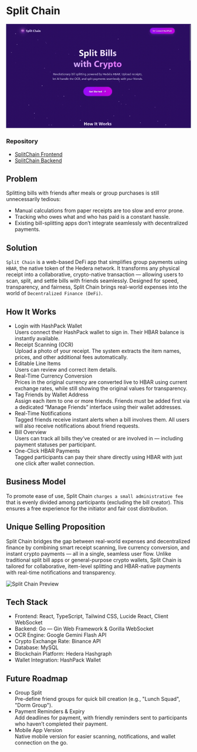# Split Chain

![Split Chain](assets/SplitChain.gif)

### Repository

- [SplitChain Frontend](https://github.com/JonathanMaverick/split-chain-frontend)
- [SplitChain Backend](https://github.com/JZ23-2/split-chain-backend)

## Problem

Splitting bills with friends after meals or group purchases is still unnecessarily tedious:

- Manual calculations from paper receipts are too slow and error prone.
- Tracking who owes what and who has paid is a constant hassle.
- Existing bill-splitting apps don’t integrate seamlessly with decentralized payments.

## Solution

`Split Chain` is a web-based DeFi app that simplifies group payments using `HBAR`, the native token of the Hedera network. It transforms any physical receipt into a collaborative, crypto-native transaction — allowing users to scan, split, and settle bills with friends seamlessly. Designed for speed, transparency, and fairness, Split Chain brings real-world expenses into the world of `Decentralized Finance (DeFi)`.

## How It Works

- Login with HashPack Wallet<br />
  Users connect their HashPack wallet to sign in. Their HBAR balance is instantly available.
- Receipt Scanning (OCR)<br />
  Upload a photo of your receipt. The system extracts the item names, prices, and other additional fees automatically.
- Editable Line Items<br />
  Users can review and correct item details.
- Real-Time Currency Conversion<br />
  Prices in the original currency are converted live to HBAR using current exchange rates, while still showing the original values for transparency.<br />
- Tag Friends by Wallet Address<br />
  Assign each item to one or more friends. Friends must be added first via a dedicated “Manage Friends” interface using their wallet addresses.
- Real-Time Notifications<br />
  Tagged friends receive instant alerts when a bill involves them. All users will also receive notifications about friend requests.
- Bill Overview<br />
  Users can track all bills they’ve created or are involved in — including payment statuses per participant.
- One-Click HBAR Payments<br />
  Tagged participants can pay their share directly using HBAR with just one click after wallet connection.

## Business Model

To promote ease of use, Split Chain `charges a small administrative fee` that is evenly divided among participants (excluding the bill creator). This ensures a free experience for the initiator and fair cost distribution.

## Unique Selling Proposition

Split Chain bridges the gap between real-world expenses and decentralized finance by combining smart receipt scanning, live currency conversion, and instant crypto payments — all in a single, seamless user flow. Unlike traditional split bill apps or general-purpose crypto wallets, Split Chain is tailored for collaborative, item-level splitting and HBAR-native payments with real-time notifications and transparency.

![Split Chain Preview](https://rcxelnfhvbqszzccltry.supabase.co/storage/v1/object/sign/logo/SplitChain.gif?token=eyJraWQiOiJzdG9yYWdlLXVybC1zaWduaW5nLWtleV81MDYxNWEyMi0yMDRlLTQzYzMtYjgwNy1lYTllZGI1YjgzMTMiLCJhbGciOiJIUzI1NiJ9.eyJ1cmwiOiJsb2dvL1NwbGl0Q2hhaW4uZ2lmIiwiaWF0IjoxNzU0NDgwMTY4LCJleHAiOjE4NDkwODgxNjh9.UB4tRnH6QRBSE4RKgGaeq6GXEfwwiYKAx7Qq3M6IBL0)

## Tech Stack

- Frontend: React, TypeScript, Tailwind CSS, Lucide React, Client WebSocket
- Backend: Go — Gin Web Framework & Gorilla WebSocket
- OCR Engine: Google Gemini Flash API
- Crypto Exchange Rate: Binance API
- Database: MySQL
- Blockchain Platform: Hedera Hashgraph
- Wallet Integration: HashPack Wallet

## Future Roadmap

- Group Split<br />
  Pre-define friend groups for quick bill creation (e.g., "Lunch Squad", "Dorm Group").
- Payment Reminders & Expiry<br />
  Add deadlines for payment, with friendly reminders sent to participants who haven’t completed their payment.
- Mobile App Version<br />
  Native mobile version for easier scanning, notifications, and wallet connection on the go.
